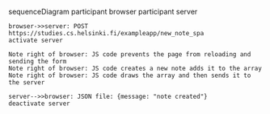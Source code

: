 sequenceDiagram
participant browser
participant server

    browser->>server: POST https://studies.cs.helsinki.fi/exampleapp/new_note_spa
    activate server

    Note right of browser: JS code prevents the page from reloading and sending the form
    Note right of browser: JS code creates a new note adds it to the array
    Note right of browser: JS code draws the array and then sends it to the server

    server-->>browser: JSON file: {message: "note created"}
    deactivate server
